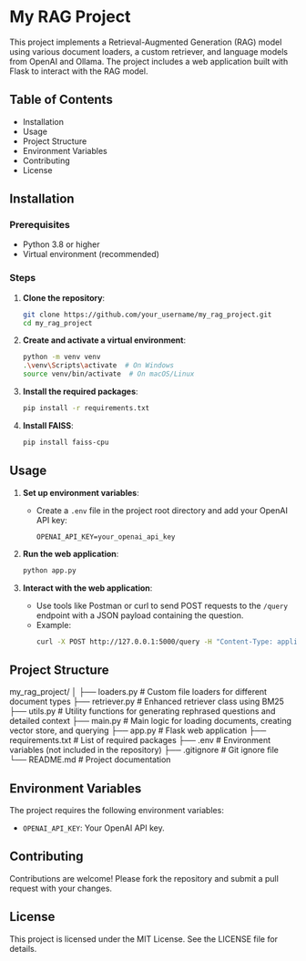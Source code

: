 # My RAG Project

This project implements a Retrieval-Augmented Generation (RAG) model using various document loaders, a custom retriever, and language models from OpenAI and Ollama. The project includes a web application built with Flask to interact with the RAG model.

## Table of Contents

- Installation
- Usage
- Project Structure
- Environment Variables
- Contributing
- License

## Installation

### Prerequisites

- Python 3.8 or higher
- Virtual environment (recommended)

### Steps

1. **Clone the repository**:
    ```sh
    git clone https://github.com/your_username/my_rag_project.git
    cd my_rag_project
    ```

2. **Create and activate a virtual environment**:
    ```sh
    python -m venv venv
    .\venv\Scripts\activate  # On Windows
    source venv/bin/activate  # On macOS/Linux
    ```

3. **Install the required packages**:
    ```sh
    pip install -r requirements.txt
    ```

4. **Install FAISS**:
    ```sh
    pip install faiss-cpu
    ```

## Usage

1. **Set up environment variables**:
    - Create a `.env` file in the project root directory and add your OpenAI API key:
      ```env
      OPENAI_API_KEY=your_openai_api_key
      ```

2. **Run the web application**:
    ```sh
    python app.py
    ```

3. **Interact with the web application**:
    - Use tools like Postman or curl to send POST requests to the `/query` endpoint with a JSON payload containing the question.
    - Example:
      ```sh
      curl -X POST http://127.0.0.1:5000/query -H "Content-Type: application/json" -d '{"question": "Tell me about clusters of SIT"}'
      ```

## Project Structure

my_rag_project/ │ ├── loaders.py # Custom file loaders for different document types ├── retriever.py # Enhanced retriever class using BM25 ├── utils.py # Utility functions for generating rephrased questions and detailed context ├── main.py # Main logic for loading documents, creating vector store, and querying ├── app.py # Flask web application ├── requirements.txt # List of required packages ├── .env # Environment variables (not included in the repository) ├── .gitignore # Git ignore file └── README.md # Project documentation


## Environment Variables

The project requires the following environment variables:

- `OPENAI_API_KEY`: Your OpenAI API key.

## Contributing

Contributions are welcome! Please fork the repository and submit a pull request with your changes.

## License

This project is licensed under the MIT License. See the LICENSE file for details.
